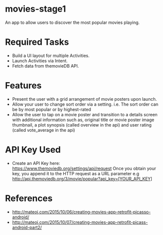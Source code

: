 # movies-stage1
An app to allow users to discover the most popular movies playing.

# Required Tasks

* Build a UI layout for multiple Activities.
* Launch Activities via Intent.
* Fetch data from themovieDB API.

# Features

* Present the user with a grid arrangement of movie posters upon launch.
* Allow your user to change sort order via a setting. i.e. The sort order can be by most popular or by highest-rated
* Allow the user to tap on a movie poster and transition to a details screen with additional information such as, original title or movie poster image thumbnail, a plot synopsis (called overview in the api) and user rating (called vote_average in the api)

# API Key Used
* Create an API Key here: https://www.themoviedb.org/settings/api/request
Once you obtain your key, you append it to the HTTP request as a URL parameter e.g
http://api.themoviedb.org/3/movie/popular?api_key=[YOUR_API_KEY]

# References
* http://mateoj.com/2015/10/06/creating-movies-app-retrofit-picasso-android/
* http://mateoj.com/2015/10/07/creating-movies-app-retrofit-picass-android-part2/
